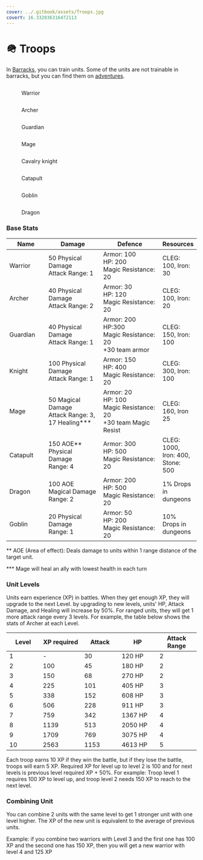 ```yaml
---
cover: ../.gitbook/assets/Troops.jpg
coverY: 16.332036316472113
---
```


# 🪖 Troops

In [Barracks](buildings.md#barracks), you can train units. Some of the units are not trainable in barracks, but you can find them on [adventures](battles.md).

<div>

<figure><img src="https://core.chainoflegends.com/assets/troops/image/warrior.webp" alt=""><figcaption><p>Warrior</p></figcaption></figure>

 

<figure><img src="https://core.chainoflegends.com/assets/troops/image/archer.webp" alt=""><figcaption><p>Archer</p></figcaption></figure>

 

<figure><img src="https://core.chainoflegends.com/assets/troops/image/guardian.webp" alt=""><figcaption><p>Guardian</p></figcaption></figure>

 

<figure><img src="https://core.chainoflegends.com/assets/troops/image/Mage.webp" alt=""><figcaption><p>Mage</p></figcaption></figure>

</div>

<div>

<figure><img src="https://core.chainoflegends.com/assets/troops/image/knight.webp" alt=""><figcaption><p>Cavalry knight</p></figcaption></figure>

 

<figure><img src="https://core.chainoflegends.com/assets/troops/image/catapult.webp" alt=""><figcaption><p>Catapult</p></figcaption></figure>

 

<figure><img src="https://core.chainoflegends.com/assets/troops/image/goblin.webp" alt=""><figcaption><p>Goblin</p></figcaption></figure>

</div>

<figure><img src="https://core.chainoflegends.com/assets/troops/image/dragon.webp" alt=""><figcaption><p>Dragon</p></figcaption></figure>

### Base Stats

<table><thead><tr><th width="119.34587254356853">Name</th><th width="196.45229776221768">Damage</th><th width="231.0297488249819">Defence</th><th>Resources</th></tr></thead><tbody><tr><td>Warrior</td><td>50 Physical Damage<br>Attack Range: 1</td><td>Armor: 100<br>HP: 200<br>Magic Resistance: 20</td><td>CLEG: 100, Iron: 30</td></tr><tr><td>Archer</td><td>40 Physical Damage<br>Attack Range: 2</td><td>Armor: 30<br>HP: 120<br>Magic Resistance: 20</td><td>CLEG: 100, Iron: 20</td></tr><tr><td>Guardian</td><td>40 Physical Damage<br>Attack Range: 1</td><td>Armor: 200<br>HP:300<br>Magic Resistance: 20<br>+30 team armor</td><td>CLEG: 150, Iron: 100</td></tr><tr><td>Knight</td><td>100 Physical Damage<br>Attack Range: 1</td><td>Armor: 150<br>HP: 400<br>Magic Resistance: 20</td><td>CLEG: 300, Iron: 100</td></tr><tr><td>Mage</td><td>50 Magical Damage<br>Attack Range: 3,<br>17 Healing*** </td><td>Armor: 20<br>HP: 100<br>Magic Resistance: 20<br>+30 team Magic Resist</td><td>CLEG: 160, Iron 25</td></tr><tr><td>Catapult</td><td>150 AOE** Physical Damage<br>Range: 4</td><td>Armor: 300<br>HP: 500<br>Magic Resistance: 20</td><td>CLEG: 1000, Iron: 400, Stone: 500</td></tr><tr><td>Dragon</td><td>100 AOE Magical Damage<br>Range: 2</td><td>Armor: 200<br>HP: 500<br>Magic Resistance: 20</td><td>1% Drops in dungeons</td></tr><tr><td>Goblin</td><td>20 Physical Damage<br>Range: 1</td><td>Armor: 50<br>HP: 200<br>Magic Resistance: 20</td><td>10% Drops in dungeons</td></tr></tbody></table>

\*\* AOE (Area of effect): Deals damage to units within 1 range distance of the target unit.

\*\*\* Mage will heal an ally with lowest health in each turn

### Unit Levels

Units earn experience (XP) in battles. When they get enough XP, they will upgrade to the next Level. by upgrading to new levels, units' HP, Attack Damage, and Healing will increase by 50%. For ranged units, they will get 1 more attack range every 3 levels. For example, the table below shows the stats of Archer at each Level.

<table><thead><tr><th width="110">Level</th><th width="127">XP required</th><th width="121">Attack</th><th width="135">HP</th><th width="137">Attack Range</th></tr></thead><tbody><tr><td>1</td><td>-  </td><td>30</td><td>120 HP</td><td>2</td></tr><tr><td>2</td><td>100</td><td>45</td><td>180 HP</td><td>2</td></tr><tr><td>3</td><td>150</td><td>68</td><td>270 HP</td><td>2</td></tr><tr><td>4</td><td>225</td><td>101</td><td>405 HP</td><td>3</td></tr><tr><td>5</td><td>338</td><td>152</td><td>608 HP</td><td>3</td></tr><tr><td>6</td><td>506</td><td>228</td><td>911 HP</td><td>3</td></tr><tr><td>7</td><td>759</td><td>342</td><td>1367 HP</td><td>4</td></tr><tr><td>8</td><td>1139</td><td>513</td><td>2050 HP</td><td>4</td></tr><tr><td>9</td><td>1709</td><td>769</td><td>3075 HP</td><td>4</td></tr><tr><td>10</td><td>2563</td><td>1153</td><td>4613 HP</td><td>5</td></tr></tbody></table>

Each troop earns 10 XP if they win the battle, but if they lose the battle, troops will earn 5 XP. Required XP for level up to level 2 is 100 and for next levels is previous level required XP + 50%. For example: Troop level 1 requires 100 XP to level up, and troop level 2 needs 150 XP to reach to the next level.

### Combining Unit

You can combine 2 units with the same level to get 1 stronger unit with one level higher. The XP of the new unit is equivalent to the average of previous units.

Example: if you combine two warriors with Level 3 and the first one has 100 XP and the second one has 150 XP, then you will get a new warrior with level 4 and 125 XP
